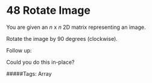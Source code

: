 # 48 Rotate Image

You are given an *n* x *n* 2D matrix representing an image.

Rotate the image by 90 degrees (clockwise).

Follow up:

Could you do this in-place?

#####Tags:
Array
